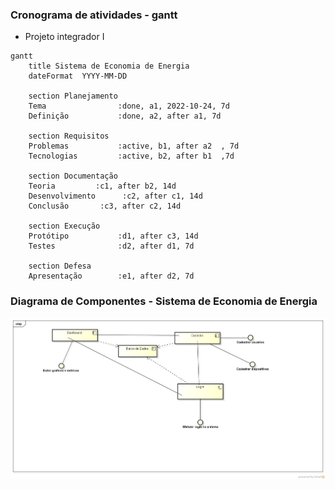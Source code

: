### Cronograma de atividades - gantt

* Projeto integrador I

```mermaid
gantt
    title Sistema de Economia de Energia
    dateFormat  YYYY-MM-DD

    section Planejamento
    Tema                :done, a1, 2022-10-24, 7d
    Definição           :done, a2, after a1, 7d

    section Requisitos
    Problemas           :active, b1, after a2  , 7d
    Tecnologias         :active, b2, after b1  ,7d

    section Documentação
    Teoria         :c1, after b2, 14d
    Desenvolvimento      :c2, after c1, 14d
    Conclusão       :c3, after c2, 14d

    section Execução
    Protótipo           :d1, after c3, 14d
    Testes              :d2, after d1, 7d

    section Defesa
    Apresentação        :e1, after d2, 7d
```

### Diagrama de Componentes - Sistema de Economia de Energia

![imagem](diagrama_componentes_see.png)






